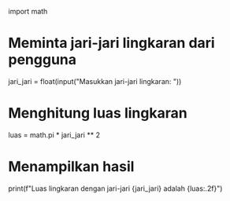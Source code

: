 import math

# Meminta jari-jari lingkaran dari pengguna
jari_jari = float(input("Masukkan jari-jari lingkaran: "))

# Menghitung luas lingkaran
luas = math.pi * jari_jari ** 2

# Menampilkan hasil
print(f"Luas lingkaran dengan jari-jari {jari_jari} adalah {luas:.2f}")
